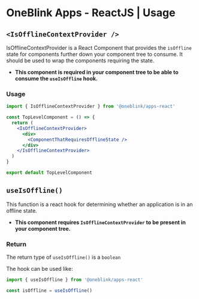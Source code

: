 # OneBlink Apps - ReactJS | Usage

## `<IsOfflineContextProvider />`

IsOfflineContextProvider is a React Component that provides the `isOffline` state for components further down your component tree to consume.
It should be used to wrap the components requiring the state.

- **This component is required in your component tree to be able to consume the `useIsOffline` hook.**

### Usage

```jsx
import { IsOfflineContextProvider } from '@oneblink/apps-react'

const TopLevelComponent = () => {
  return (
    <IsOfflineContextProvider>
      <div>
        <ComponentThatRequiresOfflineState />
      </div>
    </IsOfflineContextProvider>
  )
}

export default TopLevelComponent
```

## `useIsOffline()`

This function is a react hook for determining whether an application is in an offline state.

- **This component requires `IsOfflineContextProvider` to be present in your component tree.**

### Return

The return type of `useIsOffline()` is a `boolean`

The hook can be used like:

```js
import { useIsOffline } from '@oneblink/apps-react'

const isOffline = useIsOffline()
```
